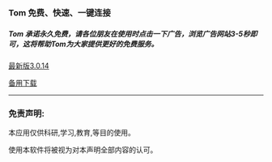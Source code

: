 ### Tom 免费、快速、一键连接

##### Tom 承诺永久免费，请各位朋友在使用时点击一下广告，浏览广告网站3-5秒即可，这将帮助Tom为大家提供更好的免费服务。

<!-- 
Googole Play下载

<a href="https://play.google.com/store/apps/details?id=me.xhss.tomvpn" rel="nofollow"><img src="https://camo.githubusercontent.com/bdaf711a93d64d0bb5e5abfc346a8b84ea47f164/68747470733a2f2f706c61792e676f6f676c652e636f6d2f696e746c2f656e5f75732f6261646765732f696d616765732f67656e657269632f656e2d706c61792d62616467652e706e67" height="60" data-canonical-src="https://play.google.com/intl/en_us/badges/images/generic/en-play-badge.png" style="max-width:100%;"></a>
-->
[最新版3.0.14](https://gitlab.com/tomxiaoha/tom/-/blob/master/apk/tom-3.0.14.apk "下载地址") 

[备用下载](https://github.com/xhssme/tom/releases/download/tomv3.0.14/tom-3.0.14.apk "备用下载")

------------------------------------------------------------------ 

### 免责声明:

本应用仅供科研,学习,教育,等目的使用。

使用本软件将被视为对本声明全部内容的认可。
